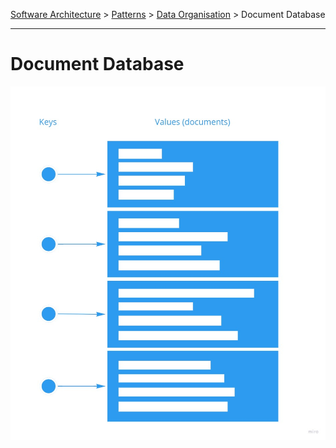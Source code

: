 [Software Architecture](../../..) > [Patterns](../..) > [Data Organisation](..) > Document Database

---

# Document Database

![Document database](document-database.jpg)
